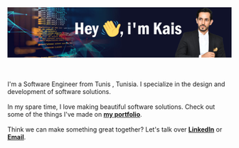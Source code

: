 <a href="https://kais-chalghoumi.vercel.app">
<img src="./images/banner.jpg" alt="Hey, I'm Kais">
</a>
<br><br><br>

I'm a Software Engineer from Tunis , Tunisia. I specialize in the design and development of software solutions.<br><br>
In my spare time, I love making beautiful software solutions. Check out some of the things I've made on **[my portfolio](https://kais-chalghoumi.vercel.app/)**.<br><br>
Think we can make something great together? Let's talk over **[LinkedIn](https://www.linkedin.com/in/kais-chalghoumi/)** or **[Email](kais.chalghoumi@gmail.com)**.

